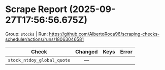 # Scrape Report (2025-09-27T17:56:56.675Z)

Group: `stocks`  |  Run: https://github.com/AlbertoRoca96/scraping-checks-scheduler/actions/runs/18063046581

| Check | Changed | Keys | Error |
|---|:---:|:--|:--|
| `stock_ntdoy_global_quote` | — |  |  |
